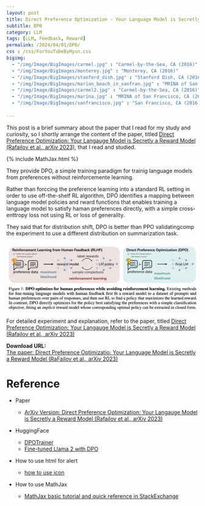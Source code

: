 ```yaml
---
layout: post
title: Direct Preference Optimization - Your Language Model is Secretly a Reward Model
subtitle: DPO
category: LLM
tags: [LLM, Feedback, Reward]
permalink: /2024/04/01/DPO/
css : /css/ForYouTubeByHyun.css
bigimg: 
  - "/img/Image/BigImages/carmel.jpg" : "Carmel-by-the-Sea, CA (2016)"
  - "/img/Image/BigImages/monterey.jpg" : "Monterey, CA (2016)"
  - "/img/Image/BigImages/stanford_dish.jpg" : "Stanford Dish, CA (2016)"
  - "/img/Image/BigImages/marian_beach_in_sanfran.jpg" : "MRINA of San Francisco, CA (2016)"
  - "/img/Image/BigImages/carmel2.jpg" : "Carmel-by-the-Sea, CA (2016)"
  - "/img/Image/BigImages/marina.jpg" : "MRINA of San Francisco, CA (2016)"
  - "/img/Image/BigImages/sanfrancisco.jpg" : "San Francisco, CA (2016)"
  
---
```


This post is a brief summary about the paper that I read for my study and curiosity, so I shortly arrange the content of the paper, titled [Direct Preference Optimization: Your Langauge Model is Secretly a Reward Model (Rafailov et al., arXiv 2023)](https://arxiv.org/abs/2305.18290), that I read and studied. 

{% include MathJax.html %}

They provide DPO, a simple training paradigm for trainig language models from preferences without reinforcemente learning.

Rather than forccing the preference learning into a standard RL setting in order to use off-the-shelf RL algorithm, DPO identifies a mapping between language model policies and rward functions that enables training a language model to satisfy haman preferences directly, with a simple cross-enttropy loss not using RL or loss of generality.

They said that for distribution shift, DPO is better than PPO validatingcomp the experiment to use a different distribution on summarization task.

![Rafailov et al., arXiv 2023](/img/Image/NaturalLanguageProcessing/Papers/RL/2024-06-10-DPO/DPO_01.png)


For detailed experiment and explanation, refer to the paper, titled [Direct Preference Optimization: Your Langauge Model is Secretly a Reward Model (Rafailov et al., arXiv 2023)](https://arxiv.org/abs/2305.18290)

<div class="alert alert-success" role="alert"><i class="fa fa-paperclip fa-lg"></i> <b>Download URL: </b><br>
  <a href="https://arxiv.org/abs/2305.18290">The paper: Direct Preference Optimizatio: Your Language Model is Secretly a Reward Model (RaFailov et al., arXiv 2023)</a></div>

# Reference 

- Paper 
  - [ArXiv Version: Direct Preference Optimization: Your Langauge Model is Secretly a Reward Model (Rafailov et al., arXiv 2023)](https://arxiv.org/abs/2305.18290)
 
- HuggingFace
  - [DPOTrainer](https://huggingface.co/docs/trl/main/en/dpo_trainer)
  - [Fine-tuned Llama 2 with DPO](https://huggingface.co/blog/dpo-trl)
  
- How to use html for alert
  - [how to use icon](http://idratherbewriting.com/documentation-theme-jekyll/mydoc_icons.html)
 
- How to use MathJax 
  - [MathJax basic tutorial and quick reference in StackExchange](https://math.meta.stackexchange.com/questions/5020/mathjax-basic-tutorial-and-quick-reference)


